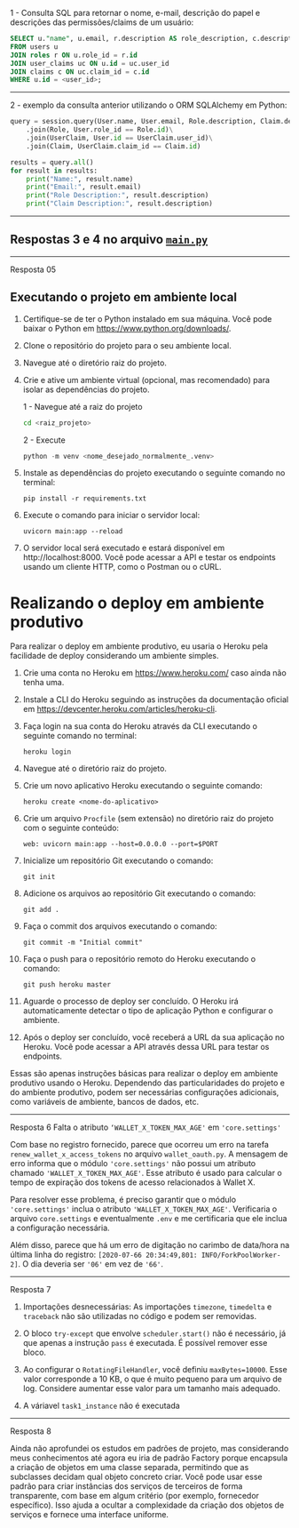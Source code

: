 1 - Consulta SQL para retornar o nome, e-mail, descrição do papel e descrições das permissões/claims de um usuário:

```sql
SELECT u."name", u.email, r.description AS role_description, c.description AS claim_description
FROM users u
JOIN roles r ON u.role_id = r.id
JOIN user_claims uc ON u.id = uc.user_id
JOIN claims c ON uc.claim_id = c.id
WHERE u.id = <user_id>;

```
---
2 - exemplo da consulta anterior utilizando o ORM SQLAlchemy em Python:
```python
query = session.query(User.name, User.email, Role.description, Claim.description)\
    .join(Role, User.role_id == Role.id)\
    .join(UserClaim, User.id == UserClaim.user_id)\
    .join(Claim, UserClaim.claim_id == Claim.id)

results = query.all()
for result in results:
    print("Name:", result.name)
    print("Email:", result.email)
    print("Role Description:", result.description)
    print("Claim Description:", result.description)
```
---
## Respostas 3 e 4 no arquivo [`main.py`](/main.py)

---
Resposta 05 

## Executando o projeto em ambiente local

1. Certifique-se de ter o Python instalado em sua máquina. Você pode baixar o Python em https://www.python.org/downloads/.

2. Clone o repositório do projeto para o seu ambiente local.

3. Navegue até o diretório raiz do projeto.

4. Crie e ative um ambiente virtual (opcional, mas recomendado) para isolar as dependências do projeto.
   
    1 - Navegue até a raiz do projeto
    ```bash
    cd <raiz_projeto>
    ```
    2 - Execute
    ```python
    python -m venv <nome_desejado_normalmente_.venv>
    ```

5. Instale as dependências do projeto executando o seguinte comando no terminal:
   ```
   pip install -r requirements.txt
   ```

6. Execute o comando para iniciar o servidor local:
   ```
   uvicorn main:app --reload
   ```

7. O servidor local será executado e estará disponível em http://localhost:8000. Você pode acessar a API e testar os endpoints usando um cliente HTTP, como o Postman ou o cURL.

# Realizando o deploy em ambiente produtivo

Para realizar o deploy em ambiente produtivo, eu usaria o Heroku pela facilidade de deploy considerando um ambiente simples.

1. Crie uma conta no Heroku em https://www.heroku.com/ caso ainda não tenha uma.

2. Instale a CLI do Heroku seguindo as instruções da documentação oficial em https://devcenter.heroku.com/articles/heroku-cli.

3. Faça login na sua conta do Heroku através da CLI executando o seguinte comando no terminal:
   ```
   heroku login
   ```

4. Navegue até o diretório raiz do projeto.

5. Crie um novo aplicativo Heroku executando o seguinte comando:
   ```
   heroku create <nome-do-aplicativo>
   ```

6. Crie um arquivo `Procfile` (sem extensão) no diretório raiz do projeto com o seguinte conteúdo:
   ```
   web: uvicorn main:app --host=0.0.0.0 --port=$PORT
   ```

7. Inicialize um repositório Git executando o comando:
   ```
   git init
   ```

8. Adicione os arquivos ao repositório Git executando o comando:
   ```
   git add .
   ```

9. Faça o commit dos arquivos executando o comando:
   ```
   git commit -m "Initial commit"
   ```

10. Faça o push para o repositório remoto do Heroku executando o comando:
    ```
    git push heroku master
    ```

11. Aguarde o processo de deploy ser concluído. O Heroku irá automaticamente detectar o tipo de aplicação Python e configurar o ambiente.

12. Após o deploy ser concluído, você receberá a URL da sua aplicação no Heroku. Você pode acessar a API através dessa URL para testar os endpoints.

Essas são apenas instruções básicas para realizar o deploy em ambiente produtivo usando o Heroku. Dependendo das particularidades do projeto e do ambiente produtivo, podem ser necessárias configurações adicionais, como variáveis de ambiente, bancos de dados, etc. 

---

Resposta 6
Falta o atributo `‘WALLET_X_TOKEN_MAX_AGE'` em `'core.settings'`

Com base no registro fornecido, parece que ocorreu um erro na tarefa `renew_wallet_x_access_tokens` no arquivo `wallet_oauth.py`. A mensagem de erro informa que o módulo `'core.settings'` não possui um atributo chamado `'WALLET_X_TOKEN_MAX_AGE'`. Esse atributo é usado para calcular o tempo de expiração dos tokens de acesso relacionados à Wallet X.

Para resolver esse problema, é preciso garantir que o módulo `'core.settings'` inclua o atributo `'WALLET_X_TOKEN_MAX_AGE'`. Verificaria o arquivo `core.settings` e eventualmente `.env` e me certificaria que ele inclua a configuração necessária.

Além disso, parece que há um erro de digitação no carimbo de data/hora na última linha do registro: `[2020-07-66 20:34:49,801: INFO/ForkPoolWorker-2]`. O dia deveria ser `'06'` em vez de `'66'`.

---

Resposta 7

1. Importações desnecessárias: As importações `timezone`, `timedelta` e `traceback` não são utilizadas no código e podem ser removidas.

2. O bloco `try-except` que envolve `scheduler.start()` não é necessário, já que apenas a instrução `pass` é executada. É possível remover esse bloco.

3. Ao configurar o `RotatingFileHandler`, você definiu `maxBytes=10000`. Esse valor corresponde a 10 KB, o que é muito pequeno para um arquivo de log. Considere aumentar esse valor para um tamanho mais adequado.

4. A váriavel `task1_instance` não é executada

---
Resposta 8 

   Ainda não aprofundei os estudos em padrões de projeto, mas considerando meus conhecimentos até agora eu iria de padrão Factory porque encapsula a criação de objetos em uma classe separada, permitindo que as subclasses decidam qual objeto concreto criar. Você pode usar esse padrão para criar instâncias dos serviços de terceiros de forma transparente, com base em algum critério (por exemplo, fornecedor específico). Isso ajuda a ocultar a complexidade da criação dos objetos de serviços e fornece uma interface uniforme.
